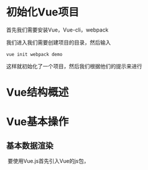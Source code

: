 # 初始化Vue项目

首先我们需要安装Vue，Vue-cli，webpack

我们进入我们需要创建项目的目录，然后输入

```
vue init webpack demo
```

这样就初始化了一个项目，然后我们根据他们的提示来进行

# Vue结构概述





# Vue基本操作

## 	基本数据渲染

​		要使用Vue.js首先引入Vue的js包，

​		    <script src="vue.min.js"> 

​		然后我们来操作一个对象试下

​		

```
    <h1 v-bind:title="toto" id="ni">
        {{message}}
    </h1>

    <script src="vue.min.js">
    </script>
    
    <script>
        new Vue({
            el: '#ni',
            data: {
                message:"你好a",
                toto:"你好a的标题"
            }
        });
    </script>
```

这里我们操作了一个id为ni的一个元素，并且初始化了一个message数据，然后里面的内容是message，并且给他的title上绑定了一个toto的数据，在他的属性中绑定不能直接使用{{}}需要使用v-Bind

## 数据双向绑定

​	我们可以动态的让数据双向绑定，例如显示姓名，姓名的数据来源于name属性，其他的元素操作了name属性，那么姓名也会跟着变

​	  

```
   <div id="searchH1">
            <input type="text" v-model="searchs.text" />  
            <h1> {{searchs.text}}</h1>
    </div>
    <script src="vue.min.js">
    </script>
    
    <script>
        new Vue({
            el: '#searchH1',
            data: {
                searchs:{
                    text:"测试"
                }
            }
        });
    </script>
```

这里我们使用search下面的text来示例，将文本中的数据在h1上显示，然后我们操作文本框，对text进行绑定，如果我们修改了他的值的话那么也会跟着改变

## 条件渲染显示

​     我们可以像选择同意许可一样来选择他，例如点击许可同意就不会出现一大堆，如果点击则会显示很多我们可以使用条件渲染

​	

```
    <div id="searchH1">
        <input type="checkbox" v-model="searchs.chek" />同意
        <p v-if="searchs.chek">同意</p>
        <p v-if="!searchs.chek">请同意许可！</p>
    </div>
    <script src="vue.min.js">
    </script>
    <script>
        new Vue({
            el: '#searchH1',
            data: {
                searchs:{
                    text:"测试",
                    chek:false
                }
            }
        });
    </script>
```



![](image\未同意.png)



![](image\同意.png)



这里我们也可以使用v-else

​     还能使用v-show，但是他们的使用的场景是不一样的，show是现实和隐藏，而if则是根本不会去渲染这个元素，也就是你选中了他就有，不选中不存在，频繁点击性能损耗大

## V-for循环

```
    <div id="searchH1">
        <p v-for="n in list">
            {{n}}
        </p>
    </div>
    <script src="vue.min.js">
    </script>
    <script>
        new Vue({
            el: '#searchH1',
            data: {
                list:[1,3,5,7,9]
            }
        });
    </script>
```

遍历数组

结果如下

​	![](image\v-for.png)



### 遍历对象属性

​	

```
<div id="searchH1">
      <table border="1">
        <tr v-for="(user,index) in users">
            <td>{{index}}</td>
            <td>{{user.stuon}}</td>
            <td>{{user.name}}</td>
            <td>{{user.age}}</td>
        </tr>
      </table>
    </div>
    <script src="vue.min.js">
    </script>
    <script>
        new Vue({
            el: '#searchH1',
            data: {
                users: [
                    {stuon:2001,name:"黄康",age:18},
                    {stuon:2002,name:"陈玲",age:19},
                    {stuon:2003,name:"康哥",age:20}
                ]
            }
        });
    </script>
```

这样就可以遍历对象属性和index了

​	他遍历的user相当与遍历出来的每一个对象，index就是他的索引



##  计算属性（过滤属性）

```
   <div id="searchH1">
        <p v-for="n in list">
            {{n}}
        </p>
        <br />
        <br>
        <br>
        <p v-for="ns in relist">
            {{ns}}
        </p>
    </div>
    <script src="vue.min.js">
    </script>
    <script>
        new Vue({
            el: '#searchH1',
            data: {
                list:[1,3,5,7,9]
            },
            computed: {
                relist(){
                    return this.list.filter( num =>  num  > 3);
                }
            }
        });
    </script>
```

过滤掉大于3的属性值

## 监听属性

我们可以监听某一个属性当他发生改变时进行一系列的操作

例如改动文本框时

```
<div id="searchH1">
      <input type="text" v-model="firstname">
      <input type="text" v-model="lastname">
      <label>{{fullname}}</label>
    </div>
    <script src="vue.min.js">
    </script>
    <script>
        new Vue({
            el: '#searchH1',
            data: {
                firstname: "1",
                lastname: "2",
                fullname: "3"
            },
            watch: {
                firstname(val){
                    console.log("改动了firstname");
                    this.fullname = val +  this.lastname;
                },
                lastname(val){
                    console.log("改动了lastname");
                    this.fullname = this.firstname + val;
                }
            }
        });
    </script>
```



## 局部修饰

我们可以将数据进行局部修饰例如0和1的男女性别

```
    <div id="searchH1">
      <p v-for="(item,index) in users">
        {{item.name}}
        <br>
        {{item.gender | filtergender}}
      </p>
    </div>
    <script src="vue.min.js">
    </script>
    <script>
        new Vue({
            el: '#searchH1',
            data: {
               users: [
                   {name:"黄康",gender:0},
                   {name:"ytt",gender:1}
               ]
            },
            filters: {
                filtergender(gendera){
                    return gendera == 0 ? '男':'女'
                }
            }
        });
    </script>
```

这样我们就避免了再显示的元素中进行修饰

